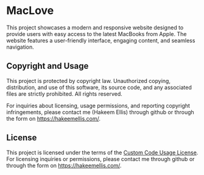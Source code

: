 # MacLove
This project showcases a modern and responsive website designed to provide users with easy access to the latest MacBooks from Apple. The website features a user-friendly interface, engaging content, and seamless navigation.

## Copyright and Usage

This project is protected by copyright law. Unauthorized copying, distribution, and use of this software, its source code, and any associated files are strictly prohibited. All rights reserved.

For inquiries about licensing, usage permissions, and reporting copyright infringements, please contact me (Hakeem Ellis) through github or through the form on https://hakeemellis.com/.

## License

This project is licensed under the terms of the [Custom Code Usage License](LICENSE.md). For licensing inquiries or permissions, please contact me through github or through the form on https://hakeemellis.com/.

